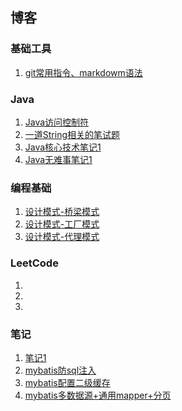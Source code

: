 ## 博客
### 基础工具
1. [git常用指令、markdowm语法](https://github.com/hiyaojie/blog/blob/master/docs/1.md) 

### Java
1. [Java访问控制符](https://github.com/hiyaojie/blog/blob/master/docs/Java1.md)
2. [一道String相关的笔试题](https://github.com/hiyaojie/blog/blob/master/docs/Java2.md)
3. [Java核心技术笔记1](https://github.com/hiyaojie/blog/blob/master/docs/核心技术笔记1.md)
4. [Java无难事笔记1](https://github.com/hiyaojie/blog/blob/master/docs/Java%E6%97%A0%E9%9A%BE%E4%BA%8B%E7%AC%94%E8%AE%B0.md)

### 编程基础
1. [设计模式-桥梁模式](https://github.com/hiyaojie/blog/blob/master/docs/dp桥梁模式.md)
2. [设计模式-工厂模式](https://github.com/hiyaojie/blog/blob/master/docs/dp工厂模式.md)
3. [设计模式-代理模式](https://github.com/hiyaojie/blog/blob/master/docs/dp/代理模式.md)

### LeetCode
1.  
2. 
3. 

### 笔记
1. [笔记1](https://github.com/hiyaojie/blog/blob/master/docs/notes/note1.md)
2. [mybatis防sql注入](https://github.com/hiyaojie/blog/blob/master/docs/notes/mybatis%E9%98%B2sql%E6%B3%A8%E5%85%A5.md)
3. [mybatis配置二级缓存](https://blog.csdn.net/Dongguabai/article/details/81107069)
4. [mybatis多数据源+通用mapper+分页](https://blog.csdn.net/acquaintanceship/article/details/75350653)
